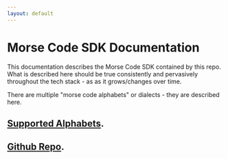 ```yaml
---
layout: default
---
```


# [](#header-1)Morse Code SDK Documentation

This documentation describes the Morse Code SDK contained by this repo.  What is described here 
should be true consistently and pervasively throughout the tech stack - as as it grows/changes 
over time.


There are multiple "morse code alphabets" or dialects - they are described here.

## [Supported Alphabets](morse-code.html).
## [Github Repo](https://github.com/eejai42/MorseCodeHelper).
